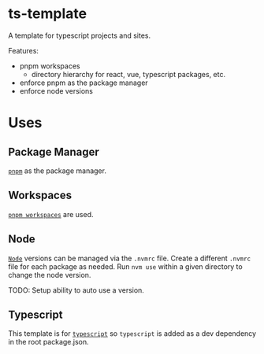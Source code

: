 # ts-template

A template for typescript projects and sites.

Features:

* pnpm workspaces
  * directory hierarchy for react, vue, typescript packages, etc.
* enforce pnpm as the package manager
* enforce node versions

# Uses

## Package Manager

[`pnpm`](https://pnpm.io/) as the package manager.

## Workspaces

[`pnpm workspaces`](https://pnpm.io/workspaces) are used.

## Node

[`Node`](https://nodejs.org/en) versions can be managed via the `.nvmrc` file. Create a different `.nvmrc` file for each package as needed. Run `nvm use` within a given directory to change the node version.

TODO: Setup ability to auto use a version.

## Typescript

This template is for [`typescript`](https://www.typescriptlang.org/) so `typescript` is added as a dev dependency in the root package.json.
